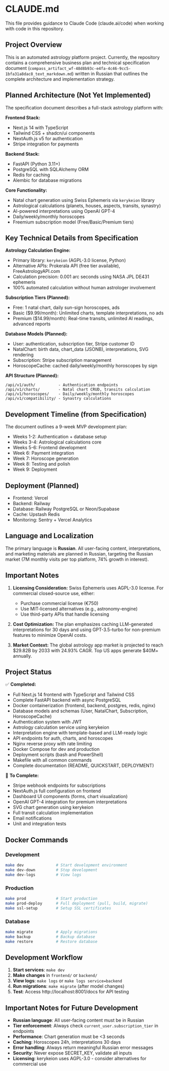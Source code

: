 # CLAUDE.md

This file provides guidance to Claude Code (claude.ai/code) when working with code in this repository.

## Project Overview

This is an automated astrology platform project. Currently, the repository contains a comprehensive business plan and technical specification document (`compass_artifact_wf-48d8b93c-e4fa-4c46-9cc5-1bfa31a8dac8_text_markdown.md`) written in Russian that outlines the complete architecture and implementation strategy.

## Planned Architecture (Not Yet Implemented)

The specification document describes a full-stack astrology platform with:

**Frontend Stack:**
- Next.js 14 with TypeScript
- Tailwind CSS + shadcn/ui components
- NextAuth.js v5 for authentication
- Stripe integration for payments

**Backend Stack:**
- FastAPI (Python 3.11+)
- PostgreSQL with SQLAlchemy ORM
- Redis for caching
- Alembic for database migrations

**Core Functionality:**
- Natal chart generation using Swiss Ephemeris via `kerykeion` library
- Astrological calculations (planets, houses, aspects, transits, synastry)
- AI-powered interpretations using OpenAI GPT-4
- Daily/weekly/monthly horoscopes
- Freemium subscription model (Free/Basic/Premium tiers)

## Key Technical Details from Specification

**Astrology Calculation Engine:**
- Primary library: `kerykeion` (AGPL-3.0 license, Python)
- Alternative APIs: Prokerala API (free tier available), FreeAstrologyAPI.com
- Calculation precision: 0.001 arc seconds using NASA JPL DE431 ephemeris
- 100% automated calculation without human astrologer involvement

**Subscription Tiers (Planned):**
- Free: 1 natal chart, daily sun-sign horoscopes, ads
- Basic ($9.99/month): Unlimited charts, template interpretations, no ads
- Premium ($14.99/month): Real-time transits, unlimited AI readings, advanced reports

**Database Models (Planned):**
- User: authentication, subscription tier, Stripe customer ID
- NatalChart: birth data, chart_data (JSONB), interpretations, SVG rendering
- Subscription: Stripe subscription management
- HoroscopeCache: cached daily/weekly/monthly horoscopes by sign

**API Structure (Planned):**
```
/api/v1/auth/          - Authentication endpoints
/api/v1/charts/        - Natal chart CRUD, transits calculation
/api/v1/horoscopes/    - Daily/weekly/monthly horoscopes
/api/v1/compatibility/ - Synastry calculations
```

## Development Timeline (from Specification)

The document outlines a 9-week MVP development plan:
- Weeks 1-2: Authentication + database setup
- Weeks 3-4: Astrological calculations core
- Weeks 5-6: Frontend development
- Week 6: Payment integration
- Week 7: Horoscope generation
- Week 8: Testing and polish
- Week 9: Deployment

## Deployment (Planned)

- Frontend: Vercel
- Backend: Railway
- Database: Railway PostgreSQL or Neon/Supabase
- Cache: Upstash Redis
- Monitoring: Sentry + Vercel Analytics

## Language and Localization

The primary language is **Russian**. All user-facing content, interpretations, and marketing materials are planned in Russian, targeting the Russian market (7M monthly visits per top platform, 74% growth in interest).

## Important Notes

1. **Licensing Consideration:** Swiss Ephemeris uses AGPL-3.0 license. For commercial closed-source use, either:
   - Purchase commercial license (€750)
   - Use MIT-licensed alternatives (e.g., astronomy-engine)
   - Use third-party APIs that handle licensing

2. **Cost Optimization:** The plan emphasizes caching LLM-generated interpretations for 30 days and using GPT-3.5-turbo for non-premium features to minimize OpenAI costs.

3. **Market Context:** The global astrology app market is projected to reach $29.82B by 2033 with 24.93% CAGR. Top US apps generate $40M+ annually.

## Project Status

✅ **Completed:**
- Full Next.js 14 frontend with TypeScript and Tailwind CSS
- Complete FastAPI backend with async PostgreSQL
- Docker containerization (frontend, backend, postgres, redis, nginx)
- Database models and schemas (User, NatalChart, Subscription, HoroscopeCache)
- Authentication system with JWT
- Astrology calculation service using kerykeion
- Interpretation engine with template-based and LLM-ready logic
- API endpoints for auth, charts, and horoscopes
- Nginx reverse proxy with rate limiting
- Docker Compose for dev and production
- Deployment scripts (bash and PowerShell)
- Makefile with all common commands
- Complete documentation (README, QUICKSTART, DEPLOYMENT)

🔨 **To Complete:**
- Stripe webhook endpoints for subscriptions
- NextAuth.js full configuration on frontend
- Dashboard UI components (forms, chart visualization)
- OpenAI GPT-4 integration for premium interpretations
- SVG chart generation using kerykeion
- Full transit calculation implementation
- Email notifications
- Unit and integration tests

## Docker Commands

### Development
```bash
make dev              # Start development environment
make dev-down         # Stop development
make dev-logs         # View logs
```

### Production
```bash
make prod             # Start production
make prod-deploy      # Full deployment (pull, build, migrate)
make ssl-setup        # Setup SSL certificates
```

### Database
```bash
make migrate          # Apply migrations
make backup           # Backup database
make restore          # Restore database
```

## Development Workflow

1. **Start services**: `make dev`
2. **Make changes** in `frontend/` or `backend/`
3. **View logs**: `make logs` or `make logs service=backend`
4. **Run migrations**: `make migrate` (after model changes)
5. **Test**: Access http://localhost:8001/docs for API testing

## Important Notes for Future Development

- **Russian language**: All user-facing content must be in Russian
- **Tier enforcement**: Always check `current_user.subscription_tier` in endpoints
- **Performance**: Chart generation must be <3 seconds
- **Caching**: Horoscopes 24h, interpretations 30 days
- **Error handling**: Always return meaningful Russian error messages
- **Security**: Never expose SECRET_KEY, validate all inputs
- **Licensing**: kerykeion uses AGPL-3.0 - consider alternatives for commercial use
